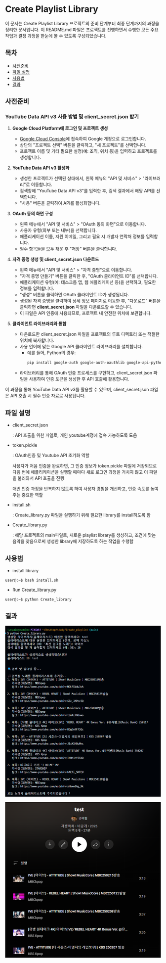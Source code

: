# Create Playlist Library

이 문서는 Create Playlist Library 프로젝트의 준비 단계부터 최종 단계까지의 과정을 정리한 문서입니다. 이 README.md 파일은 프로젝트를 진행하면서 수행한 모든 주요 작업과 결정 과정을 한눈에 볼 수 있도록 구성되었습니다.

## 목차

- [사전준비](#사전준비)
- [파일 설명](#파일-설명)
- [사용법](#사용법)
- [결과](#결과)

## 사전준비
### YouTube Data API v3 사용 방법 및 client_secret.json 받기

1. **Google Cloud Platform에 로그인 및 프로젝트 생성**
   - [Google Cloud Console](https://console.developers.google.com/)에 접속하여 Google 계정으로 로그인합니다.
   - 상단의 "프로젝트 선택" 버튼을 클릭하고, "새 프로젝트"를 선택합니다.
   - 프로젝트 이름 및 기타 필요한 설정(예: 조직, 위치 등)을 입력하고 프로젝트를 생성합니다.

2. **YouTube Data API v3 활성화**
   - 생성한 프로젝트가 선택된 상태에서, 왼쪽 메뉴의 "API 및 서비스" > "라이브러리"로 이동합니다.
   - 검색창에 "YouTube Data API v3"를 입력한 후, 검색 결과에서 해당 API를 선택합니다.
   - "사용" 버튼을 클릭하여 API를 활성화합니다.

3. **OAuth 동의 화면 구성**
   - 왼쪽 메뉴에서 "API 및 서비스" > "OAuth 동의 화면"으로 이동합니다.
   - 사용자 유형(외부 또는 내부)을 선택합니다.
   - 애플리케이션 이름, 지원 이메일, 그리고 필요 시 개발자 연락처 정보를 입력합니다.
   - 필수 항목들을 모두 채운 후 "저장" 버튼을 클릭합니다.

4. **자격 증명 생성 및 client_secret.json 다운로드**
   - 왼쪽 메뉴에서 "API 및 서비스" > "자격 증명"으로 이동합니다.
   - "자격 증명 만들기" 버튼을 클릭한 후, "OAuth 클라이언트 ID"를 선택합니다.
   - 애플리케이션 유형(예: 데스크톱 앱, 웹 애플리케이션 등)을 선택하고, 필요한 정보를 입력합니다.
   - "생성" 버튼을 클릭하면 OAuth 클라이언트 ID가 생성됩니다.
   - 생성된 자격 증명을 클릭하여 상세 정보 페이지로 이동한 후, "다운로드" 버튼을 클릭하면 **client_secret.json** 파일을 다운로드할 수 있습니다.
   - 이 파일은 API 인증에 사용되므로, 프로젝트 내 안전한 위치에 보관합니다.

5. **클라이언트 라이브러리와 통합**
   - 다운로드한 client_secret.json 파일을 프로젝트의 루트 디렉토리 또는 적절한 위치에 복사합니다.
   - 사용 언어에 맞는 Google API 클라이언트 라이브러리를 설치합니다.
     - 예를 들어, Python의 경우:
       ```bash
       pip install google-auth google-auth-oauthlib google-api-python-client
       ```
   - 라이브러리를 통해 OAuth 인증 프로세스를 구현하고, client_secret.json 파일을 사용하여 인증 토큰을 생성한 후 API 호출에 활용합니다.

이 과정을 통해 YouTube Data API v3를 활용할 수 있으며, client_secret.json 파일은 API 호출 시 필수 인증 자료로 사용됩니다.

## 파일 설명
- client_secret.json

    : API 호출을 위한 파일로, 개인 youtube계정에 접속 가능하도록 도움

- token.pickle

    : OAuth인증 및 Youtube API 초기화 역할

    사용자가 처음 인증을 완료하면, 그 인증 정보가 token.pickle 파일에 저장되므로 다음 번에 애플리케이션을 실행할 때마다 새로 로그인 과정을 거치지 않고 이 파일을 불러와서 API 호출을 진행

    매번 인증 과정을 반복하지 않도록 하여 사용자 경험을 개선하고, 인증 속도를 높여주는 중요한 역할

- install.sh

    : Create_library.py 파일을 실행하기 위해 필요한 library를 install하도록 함

- Create_library.py

    : 해당 프로젝트의 main파일로, 새로운 playlist library를 생성하고, 조건에 맞는 음악을 찾음으로써 생성한 library에 저장하도록 하는 작업을 수행함

## 사용법

- install library
```bash
user@:~$ bash install.sh
```

- Run Create_library.py
```bash
user@:~$ python Create_library
```

## 결과
![result_1](result_1.png)

![result_2](result_2.png)